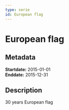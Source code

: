 ```yaml
---
type: serie
id: European flag
---
```


# European flag

## Metadata

**Startdate:** 2015-01-01\
**Enddate:** 2015-12-31

## Description

30 years European flag

